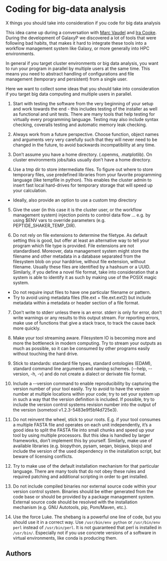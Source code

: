 # Coding for big-data analysis
X things you should take into consideration if you code for big data analysis


This idea came up during a conversation with [Marc Vaudel](https://github.com/mvaudel) and [Ira Cooke](https://github.com/iracooke). During the development of GalaxyP we discovered a lot of tools that were following bad habits, that makes it hard to integrate these tools into a workflow management system like Galaxy, or more generally into HPC environments.

In general if you target cluster environments or big data analysis, you want to run your program in parallel by multiple users at the same time. This means you need to abstract handling of configurations and file management (temporary and persistent) from a single user.

Here we want to collect some ideas that you should take into consideration if you target big data computing and multiple users in parallel.

1. Start with testing the software from the very beginning of your setup and work towards the end - this includes testing of the installer as well as functional and unit tests. There are many tools that help testing for virtually every programming language. Testing may also include syntax checking, coveralls testing and automatic memory leak checking.

2. Always work from a future perspective. Choose function, object names and arguments very very carefully such that they will never need to be changed in the future, to avoid backwards incompatibility at any time.

3. Don’t assume you have a home directory. (.openms, .matplotlib). On cluster environments jobs/taks usually don’t have a home directory.

4. Use a tmp dir to store intermediate files. To figure out where to store temporary files, use predefined libraries from your favorite programming language (like tempfile in python). This enables the cluster admin to insert fast local hard-drives for temporary storage that will speed up your calculation.
  
  * Ideally, also  provide an option to use a custom tmp directory

5. Give the user (in this case it is the cluster user, or the workflow management system) injection points to control data flow … e.g. by using $ENV vars to override parameters (e.g. PEPTIDE_SHAKER_TEMP_DIR).

6. Do not rely on file extensions to determine the filetype. As default setting this is good, but offer at least an alternative way to tell your program which file type is provided. File extensions are not standardised. Moreover, data management system might store the filename and other metadata in a database separated from the filesystem blob on your harddrive, without file extension, without filename. Usually these files are identified by a hashsum or a UUID. Similarly, if you define a novel file format, take into consideration that a system is able to identify it as such by making use of the POSIX magic system.

  * Do not require input files to have one particular filename or pattern.
  * Try to avoid using metadata files (file.ext + file.ext.ext2) but include metadata within a metadata or header section of a file format.

7. Don’t write to stderr unless there is an error. stderr is only for error, don’t write warnings or any results to this output stream. For reporting errors, make use of functions that give a stack trace, to track the cause back more quickly.

8. Make your tool streaming aware. Filesystem IO is becoming more and more the bottleneck in modern computing. Try to stream your outputs as much as possible, so it can be consumed by other programs easily without touching the hard drive.

9. Stick to standards: standard file types, standard ontologies (EDAM), standard command line arguments and naming schemes. (--help, --version, -h, -v) and do not create a dialect or derivate file format.

10. Include a --version command to enable reproducibility by capturing the version number of your tool easily. Try to avoid to have the version number at multiple locations within your code; try to set your system up in such a way that the version definition is included. If possible, try to include the version control systems revision number into the output of the version (sometool v1.2.3-5483e9f5bf4d725e3).

11. Do not reinvent the wheel, stick to your roots. E.g. if your tool consumes a multiple FASTA file and operates on each unit independently, it’s a good idea to split the FASTA file into small chunks and speed up your tool by using multiple processors. But this idea is handled by larger frameworks, don’t implement this by yourself. Similarly, make use of available libraries (e.g. biopython, pysam, seqan, biojava, biojs) and include the version of the used dependency in the installation script, but beware of licensing conflicts.

12. Try to make use of the default installation mechanism for that particular language. There are many tools that do not obey these rules and required patching and additional scripting in order to get installed.

13. Do not include compiled binaries nor external source code within your version control system. Binaries should be either generated from the code base or should be provided by a package management system. External source code should be resolved with the installation mechanism (e.g. GNU Autotools, pip, Pom/Maven, etc.).

14. Use the force Luke. The shebang is a powerful one line of code, but you should use it in a correct way. Use `/usr/bin/env python` or `/usr/bin/env perl` instead of `/usr/bin/perl`. It is not guaranteed that perl is installed in `/usr/bin/`. Especially not if you use concrete versions of a software in virtual environments, like conda is producing them.


Authors
-------




